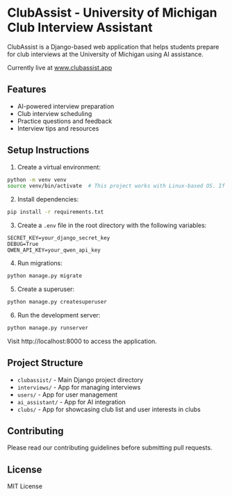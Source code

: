 # ClubAssist - University of Michigan Club Interview Assistant

ClubAssist is a Django-based web application that helps students prepare for club interviews at the University of Michigan using AI assistance. 

Currently live at www.clubassist.app

## Features
- AI-powered interview preparation
- Club interview scheduling
- Practice questions and feedback
- Interview tips and resources

## Setup Instructions

1. Create a virtual environment:
```bash
python -m venv venv
source venv/bin/activate  # This project works with Linux-based OS. If on Windows use WSL feature on VScode
```

2. Install dependencies:
```bash
pip install -r requirements.txt
```

3. Create a `.env` file in the root directory with the following variables:
```
SECRET_KEY=your_django_secret_key
DEBUG=True
QWEN_API_KEY=your_qwen_api_key
```

4. Run migrations:
```bash
python manage.py migrate
```

5. Create a superuser:
```bash
python manage.py createsuperuser
```

6. Run the development server:
```bash
python manage.py runserver
```

Visit http://localhost:8000 to access the application.

## Project Structure
- `clubassist/` - Main Django project directory
- `interviews/` - App for managing interviews
- `users/` - App for user management
- `ai_assistant/` - App for AI integration
- `clubs/` - App for showcasing club list and user interests in clubs

## Contributing
Please read our contributing guidelines before submitting pull requests.

## License
MIT License 
